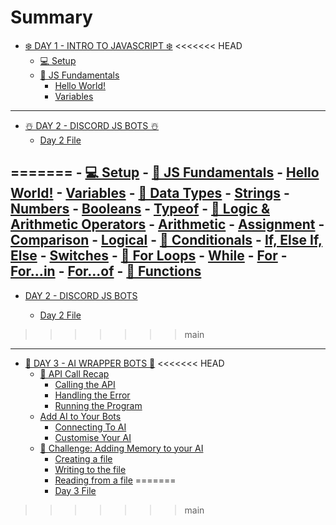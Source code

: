 # Summary

- [❄️ DAY 1 - INTRO TO JAVASCRIPT ❄️](1_day_1_javascript/main.md)
<<<<<<< HEAD
  - [💻 Setup](1_day_1_javascript/1_1_setup.md)
  - [🎯 JS Fundamentals](1_day_1_javascript/1_2_fundamentals.md)
    - [Hello World!](1_day_1_javascript/1_2_1_hello_world.md)
    - [Variables](1_day_1_javascript/1_2_2_variables.md)

---

- [☃️ DAY 2 - DISCORD JS BOTS ☃️](2_day_2_bots/main.md)
  - [Day 2 File](2_day_2_bots/2_1_new_file.md)

=======
    - [💻 Setup](1_day_1_javascript/1_1_setup/1_1_setup.md)
    - [🎯 JS Fundamentals](1_day_1_javascript/1_2_js_fundamentals/1_2_fundamentals.md)
      - [Hello World!](1_day_1_javascript/1_2_js_fundamentals/1_2_1_hello_world.md)
      - [Variables](1_day_1_javascript/1_2_js_fundamentals/1_2_2_variables.md)
    - [🎨 Data Types](1_day_1_javascript/1_3_data_types/1_3_data_types.md)
      - [Strings](1_day_1_javascript/1_3_data_types/1_3_1_string.md)
      - [Numbers](1_day_1_javascript/1_3_data_types/1_3_2_number.md)
      - [Booleans](1_day_1_javascript/1_3_data_types/1_3_3_boolean.md)
      - [Typeof](1_day_1_javascript/1_3_data_types/1_3_4_typeof.md)
    - [📐 Logic & Arithmetic Operators](1_day_1_javascript/1_4_logic_arithmetic/1_4_operators.md)
      - [Arithmetic](1_day_1_javascript/1_4_logic_arithmetic/1_4_1_arithmetic.md)
      - [Assignment](1_day_1_javascript/1_4_logic_arithmetic/1_4_2_assignment.md)
      - [Comparison](1_day_1_javascript/1_4_logic_arithmetic/1_4_3_comparison.md)
      - [Logical](1_day_1_javascript/1_4_logic_arithmetic/1_4_4_logical.md)
    - [🎲 Conditionals](1_day_1_javascript/1_5_conditionals/1_5_conditionals.md)
      - [If, Else If, Else](1_day_1_javascript/1_5_conditionals/1_5_1_ifelse.md)
      - [Switches](1_day_1_javascript/1_5_conditionals/1_5_2_switch.md)
    - [🔁 For Loops](1_day_1_javascript/1_6_loops/1_6_loops.md)
      - [While](1_day_1_javascript/1_6_loops/1_6_1_while.md)
      - [For](1_day_1_javascript/1_6_loops/1_6_2_for_loops.md)
      - [For...in](1_day_1_javascript/1_6_loops/1_6_3_for_in_loops.md)
      - [For...of](1_day_1_javascript/1_6_loops/1_6_4_for_of_loops.md)
    - [📜 Functions](1_day_1_javascript/1_7_functions/1_7_functions.md)
---
- [DAY 2 - DISCORD JS BOTS](2_day_2_bots/main.md)

    - [Day 2 File](2_day_2_bots/2_1_new_file.md)
>>>>>>> main
---

- [🧣 DAY 3 - AI WRAPPER BOTS 🧣](3_day_3_ai/main.md)
<<<<<<< HEAD
  - [📲 API Call Recap](3_day_3_ai/3_1_api_call.md)
    - [Calling the API](3_day_3_ai/3_2_caling_the_api.md) 
    - [Handling the Error](3_day_3_ai/3_3_handling_the_error.md)
    - [Running the Program](3_day_3_ai/3_4_running_the_program.md)  
  - [ Add AI to Your Bots](3_day_3_ai/3_5_add_ai.md)
    - [Connecting To AI](3_day_3_ai/3_6_create_ai.md)
    - [Customise Your AI](3_day_3_ai/3_7_customise_ai.md)
  - [🧠 Challenge: Adding Memory to your AI](3_day_3_ai/3_8_new.md)
    - [Creating a file](3_day_3_ai/3_9_file.md)
    - [Writing to the file](3_day_3_ai/3_10_writing_to_the_file.md)
    - [Reading from a file](3_day_3_ai/3_11_reading_from_a_file.md)
=======
    - [Day 3 File](3_day_3_ai/3_1_new_file.md)
>>>>>>> main
